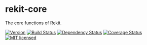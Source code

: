 # rekit-core
The core functions of Rekit.

[![Version](http://img.shields.io/npm/v/rekit-core.svg)](https://www.npmjs.org/package/rekit-core)
[![Build Status](https://travis-ci.org/supnate/rekit-core.svg?branch=master)](https://travis-ci.org/supnate/rekit-core)
[![Dependency Status](https://david-dm.org/supnate/rekit-core.svg?style=flat-square)](https://david-dm.org/supnate/rekit-core)
[![Coverage Status](https://img.shields.io/codecov/c/github/supnate/rekit-core/master.svg)](https://codecov.io/github/supnate/rekit-core)
[![MIT licensed](https://img.shields.io/badge/license-MIT-blue.svg)](./LICENSE)
